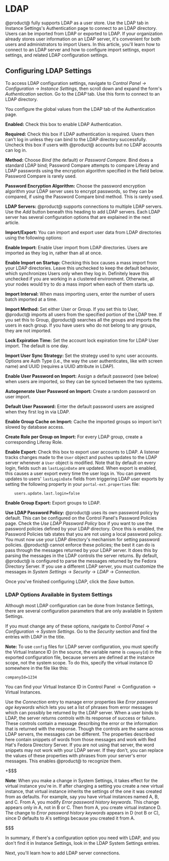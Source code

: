 # LDAP [](id=ldap)

@product@ fully supports LDAP as a user store. Use the LDAP tab in Instance
Settings's Authentication page to connect to an LDAP directory. Users can be
imported from LDAP or exported to LDAP. If your organization already stores user
information on an LDAP server, it's convenient for both users and administrators
to import Users. In this article, you'll learn how to connect to an LDAP server
and how to configure import settings, export settings, and related LDAP
configuration settings. 

## Configuring LDAP Settings [](id=configuring-ldap-settings)

To access LDAP configuration settings, navigate to *Control Panel &rarr;
Configuration* &rarr; *Instance Settings*, then scroll down and expand the
form's *Authentication* section.  Go to the *LDAP* tab. Use this form to connect
to an LDAP directory.

You configure the global values from the LDAP tab of the Authentication page.

**Enabled:** Check this box to enable LDAP Authentication.

**Required:** Check this box if LDAP authentication is required. Users then
can't log in unless they can bind to the LDAP directory successfully. Uncheck
this box if users with @product@ accounts but no LDAP accounts can log in.

**Method:** Choose *Bind* (the default) or *Password Compare*. Bind does
a standard LDAP bind; Password Compare attempts to compare Liferay and LDAP
passwords using the encryption algorithm specified in the field below. Password
Compare is rarely used. 

**Password Encryption Algorithm:** Choose the password encryption algorithm your
LDAP server uses to encrypt passwords, so they can be compared, if using the
Password Compare bind method. This is rarely used. 

**LDAP Servers:** @product@ supports connections to multiple LDAP servers. Use
the *Add* button beneath this heading to add LDAP servers. Each LDAP server has
several configuration options that are explained in the next article. 

**Import/Export:** You can import and export user data from LDAP directories
using the following options:

**Enable Import:** Enable User import from LDAP directories. Users are imported
as they log in, rather than all at once. 

**Enable Import on Startup:** Checking this box causes a mass import from your
LDAP directories. Leave this unchecked to keep the default behavior, which
synchronizes Users only when they log in. Definitely leave this unchecked if you
are working in a clustered environment. Otherwise, all your nodes would try to
do a mass import when each of them starts up.

**Import Interval:** When mass importing users, enter the number of users batch
imported at a time. 

**Import Method:** Set either User or Group. If you set this to User, @product@
imports all users from the specified portion of the LDAP tree. If you set this
to Group, @product@ searches all the groups and imports the users in each group.
If you have users who do not belong to any groups, they are not imported. 

**Lock Expiration Time:** Set the account lock expiration time for LDAP User
import. The default is one day. 

**Import User Sync Strategy:** Set the strategy used to sync user accounts.
Options are Auth Type (i.e., the way the user authenticates, like with screen
name) and UUID (requires a UUID attribute in LDAP). 

**Enable User Password on Import:** Assign a default password (see below) when
users are imported, so they can be synced between the two systems. 

**Autogenerate User Password on Import:** Create a random password on user
import. 

**Default User Password:** Enter the default password users are assigned when
they first log in via LDAP. 

**Enable Group Cache on Import:** Cache the imported groups so import isn't
slowed by database access. 

**Create Role per Group on Import:** For every LDAP group, create
a corresponding Liferay Role. 

**Enable Export:** Check this box to export user accounts to LDAP. A listener
tracks changes made to the `User` object and pushes updates to the LDAP server
whenever a `User` object is modified. Note that by default on every login,
fields such as `lastLoginDate` are updated. When export is enabled, this causes
a user export every time the user logs in. You can prevent updates to users'
`lastLoginDate` fields from triggering LDAP user exports by setting the
following property in your `portal-ext.properties` file:

        users.update.last.login=false

**Enable Group Export:** Export groups to LDAP. 

**Use LDAP Password Policy:** @product@ uses its own password policy by default.
This can be configured on the Control Panel's Password Policies page. Check the
*Use LDAP Password Policy* box if you want to use the password policies defined
by your LDAP directory. Once this is enabled, the Password Policies tab states
that you are not using a local password policy. You must now use your LDAP
directory's mechanism for setting password policies. @product@ cannot enforce
these policies; the best it can do is pass through the messages returned by your
LDAP server. It does this by parsing the messages in the LDAP controls the
server returns. By default, @product@ is configured to parse the messages
returned by the Fedora Directory Server. If you use a different LDAP server, you
must customize the messages in *System Settings* &rarr; *Security* &rarr; *LDAP*
&rarr; *Connection*. 

Once you've finished configuring LDAP, click the *Save* button. 

### LDAP Options Available in System Settings [](id=ldap-options-available-in-system-settings)

Although most LDAP configuration can be done from Instance Settings, there are
several configuration parameters that are only available in System Settings. 

If you must change any of these options, navigate to *Control Panel* &rarr;
*Configuration* &rarr; *System Settings*. Go to the *Security* section and
find the entries with LDAP in the title.

**Note:** To use `config` files for LDAP server configuration, you must
specify the Virtual Instance ID (in the source, the variable name is
`companyId`) in the exported configuration file, because servers are defined
at the instance scope, not the system scope. To do this, specify the virtual
instance ID somewhere in the file like this: 

```properties
companyId=1234
```
You can find your Virtual Instance ID in Control Panel &rarr; Configuration
&rarr; Virtual Instances.

Use the *Connection* entry to manage error properties
like *Error password age keywords* which lets you set a list of phrases from
error messages which can possibly be returned by the LDAP server. When a user
binds to LDAP, the server returns *controls* with its response of success or
failure. These controls contain a message describing the error or the
information that is returned with the response. Though the controls are the same
across LDAP servers, the messages can be different. The properties described
here contain snippets of words from those messages and work with Red Hat's
Fedora Directory Server. If you are not using that server, the word snippets may
not work with your LDAP server. If they don't, you can replace the values of
these properties with phrases from your server's error messages. This enables
@product@ to recognize them.

+$$$

**Note**: When you make a change in System Settings, it takes effect for the
virtual instance you're in. If after changing a setting you create a new
virtual instance, that virtual instance inherits the settings of the one it was
created from as defaults. For example, say you have virtual instances named A,
B, and C. From A, you modify *Error password history keywords*. This change
appears only in A, not in B or C. Then from A, you create virtual instance D.
The change to *Error password history keywords* appears in D (not B or C),
since D defaults to A's settings because you created it from A. 

$$$

In summary, if there's a configuration option you need with LDAP, and you don't
find it in Instance Settings, look in the LDAP System Settings entries.

Next, you'll learn how to add LDAP server connections. 
